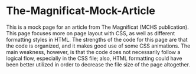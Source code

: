 # The-Magnificat-Mock-Article
This is a mock page for an article from The Magnificat (MCHS publication). This page focuses more on page layout with CSS, as well as different formatting styles in HTML. The strengths of the code for this page are that the code is organized, and it makes good use of some CSS animations. The main weakness, however, is that the code does not necessarily follow a logical flow, especially in the CSS file; also, HTML formatting could have been better utilized in order to decrease the file size of the page altogether.

